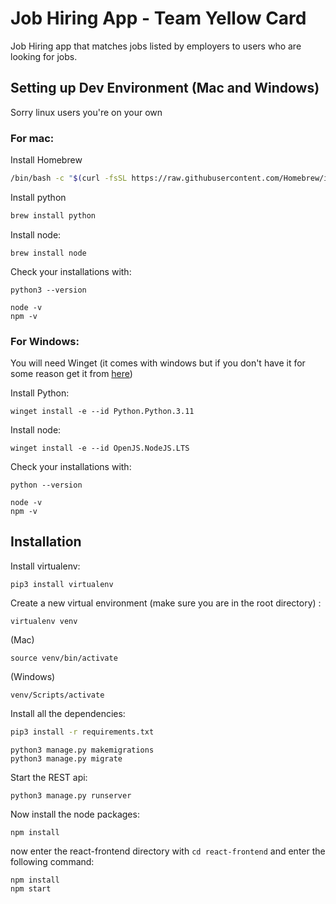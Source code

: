 # Job Hiring App - Team Yellow Card

Job Hiring app that matches jobs listed by employers to users who are looking for jobs. 

## Setting up Dev Environment (Mac and Windows) 
Sorry linux users you're on your own

### For mac:

Install Homebrew
```bash
/bin/bash -c "$(curl -fsSL https://raw.githubusercontent.com/Homebrew/install/HEAD/install.sh)"
```

Install python
```bash
brew install python
```
Install node:
```
brew install node
```

Check your installations with:
```
python3 --version
```
```
node -v
npm -v
```

### For Windows:

You will need Winget (it comes with windows but if you don't have it for some reason get it from [here](https://winget.run/))

Install Python:
```
winget install -e --id Python.Python.3.11
```
Install node:
```
winget install -e --id OpenJS.NodeJS.LTS
```
Check your installations with:
```
python --version
```
```
node -v
npm -v
```


## Installation

Install virtualenv:
```
pip3 install virtualenv
```

Create a new virtual environment (make sure you are in the root directory) :
```
virtualenv venv
```
(Mac)
```
source venv/bin/activate 
```
(Windows)
```
venv/Scripts/activate
```
Install all the dependencies:

```bash
pip3 install -r requirements.txt
```
```
python3 manage.py makemigrations
python3 manage.py migrate
```
Start the REST api:
```
python3 manage.py runserver
```
Now install the node packages:
```
npm install
```
now enter the react-frontend directory with ```cd react-frontend``` and enter the following command:
```
npm install
npm start
```

